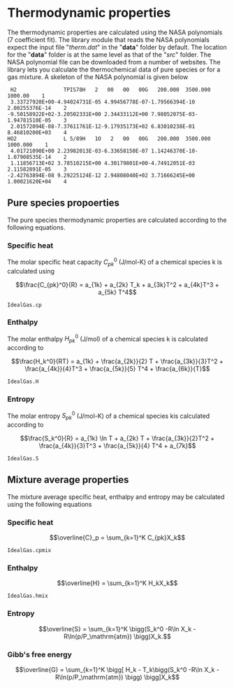 
# Thermodynamic properties
The thermodynamic properties are calculated using the NASA polynomials (7 coefficient fit).
The library module that reads the NASA polynomials expect the input file "*therm.dat*" in the "**data**" folder
by default. The location for the "**data**" folder is at the same level as that of the "*src*" folder. The
NASA polynomial file can be downloaded from a number of websites. The library lets you calculate the
thermochemical data of pure species or for a gas mixture. A skeleton of the NASA polynomial is given below
```
 H2               TPIS78H   2   00   00   00G   200.000  3500.000   1000.00    1
 3.33727920E+00-4.94024731E-05 4.99456778E-07-1.79566394E-10 2.00255376E-14    2
-9.50158922E+02-3.20502331E+00 2.34433112E+00 7.98052075E-03-1.94781510E-05    3
 2.01572094E-08-7.37611761E-12-9.17935173E+02 6.83010238E-01 8.46810200E+03    4
HO2               L 5/89H   1O   2   00   00G   200.000  3500.000  1000.000    1
 4.01721090E+00 2.23982013E-03-6.33658150E-07 1.14246370E-10-1.07908535E-14    2
 1.11856713E+02 3.78510215E+00 4.30179801E+00-4.74912051E-03 2.11582891E-05    3
-2.42763894E-08 9.29225124E-12 2.94808040E+02 3.71666245E+00 1.00021620E+04    4
```


## Pure species propoerties
The pure species thermodynamic properties are
calculated according to the following equations. 

### Specific heat
The molar specific heat capacity $C_{pk}^0$ (J/mol-K) of a chemical species k is calculated using 
```math
\frac{C_{pk}^0}{R} = a_{1k} + a_{2k} T_k + a_{3k}T^2 + a_{4k}T^3 + a_{5k} T^4
```

```@docs
IdealGas.cp
```

### Enthalpy
The molar enthalpy $H_{pk}^0$ (J/mol) of a chemical species k is calculated according to 
```math
\frac{H_k^0}{RT} = a_{1k} + \frac{a_{2k}}{2} T + \frac{a_{3k}}{3}T^2 + \frac{a_{4k}}{4}T^3 + \frac{a_{5k}}{5} T^4 + \frac{a_{6k}}{T}
```

```@docs
IdealGas.H
```

### Entropy
The molar entropy $S_{pk}^0$ (J/mol-K) of a chemical species kis calculated according to 
```math
\frac{S_k^0}{R} = a_{1k} \ln T + a_{2k} T + \frac{a_{3k}}{2}T^2 + \frac{a_{4k}}{3}T^3 + \frac{a_{5k}}{4} T^4 + a_{7k}
```
```@docs
IdealGas.S
```

## Mixture average properties
The mixture average specific heat, enthalpy and entropy may be calculated using the following equations

### Specific heat
```math
\overline{C}_p = \sum_{k=1}^K C_{pk}X_k
```
```@docs
IdealGas.cpmix
```

### Enthalpy
```math
\overline{H} = \sum_{k=1}^K H_kX_k
```
```docs
IdealGas.hmix
```
### Entropy
```math
\overline{S} = \sum_{k=1}^K \bigg(S_k^0 -R\ln X_k - R\ln(p/P_\mathrm{atm}) \bigg)X_k.
```

### Gibb's free energy
```math
\overline{G} = \sum_{k=1}^K \bigg[ H_k - T_k\bigg(S_k^0 -R\ln X_k - R\ln(p/P_\mathrm{atm}) \bigg) \bigg]X_k
```